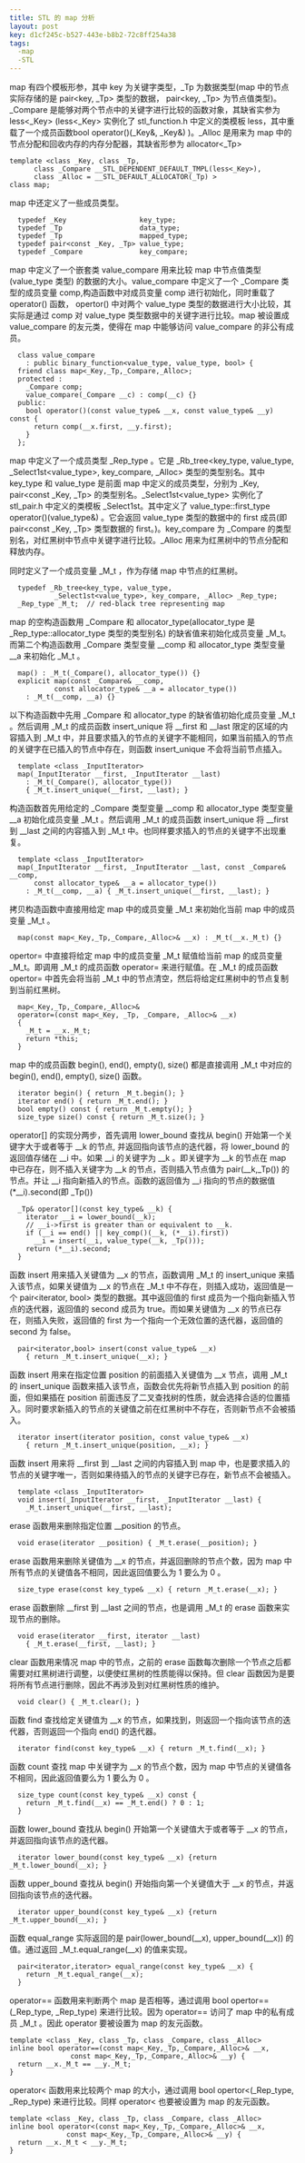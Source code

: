 ```yaml
---
title: STL 的 map 分析
layout: post
key: d1cf245c-b527-443e-b8b2-72c8ff254a38
tags:
  -map 
  -STL
---
```


map 有四个模板形参，其中 key 为关键字类型，\_Tp 为数据类型(map 中的节点实际存储的是 pair<key, \_Tp> 类型的数据， pair<key, \_Tp> 为节点值类型)。\_Compare 是能够对两个节点中的关键字进行比较的函数对象，其缺省实参为 less<\_Key> (less<\_Key> 实例化了 stl\_function.h 中定义的类模板 less，其中重载了一个成员函数bool operator()(\_Key&, \_Key&) )。\_Alloc 是用来为 map 中的节点分配和回收内存的内存分配器，其缺省形参为 allocator<\_Tp>

	template <class _Key, class _Tp, 
		  class _Compare __STL_DEPENDENT_DEFAULT_TMPL(less<_Key>),
		  class _Alloc = __STL_DEFAULT_ALLOCATOR(_Tp) >
	class map;

<div class="cut"></div>

map 中还定义了一些成员类型。

	  typedef _Key                  key_type;
	  typedef _Tp                   data_type;
	  typedef _Tp                   mapped_type;
	  typedef pair<const _Key, _Tp> value_type;
	  typedef _Compare              key_compare;

<div class="cut"></div>

map 中定义了一个嵌套类 value\_compare 用来比较 map 中节点值类型 (value\_type 类型) 的数据的大小。value\_compare 中定义了一个 \_Compare 类型的成员变量 comp,构造函数中对成员变量 comp 进行初始化，同时重载了 operator() 函数， opertor() 中对两个 value\_type 类型的数据进行大小比较，其实际是通过 comp 对 value\_type 类型数据中的关键字进行比较。map 被设置成 value\_compare 的友元类，使得在 map 中能够访问 value\_compare 的非公有成员。

	  class value_compare
	    : public binary_function<value_type, value_type, bool> {
	  friend class map<_Key,_Tp,_Compare,_Alloc>;
	  protected :
	    _Compare comp;
	    value_compare(_Compare __c) : comp(__c) {}
	  public:
	    bool operator()(const value_type& __x, const value_type& __y) const {
	      return comp(__x.first, __y.first);
	    }
	  };

<div class="cut"></div>

map 中定义了一个成员类型 \_Rep\_type 。它是 \_Rb\_tree<key\_type, value\_type, \_Select1st<value\_type>, key\_compare, \_Alloc> 类型的类型别名。其中 key\_type 和 value\_type 是前面 map 中定义的成员类型，分别为 \_Key, pair<const \_Key, \_Tp> 的类型别名。\_Select1st<value\_type> 实例化了 stl\_pair.h 中定义的类模板 \_Select1st。其中定义了 value\_type::first\_type operator()(value\_type&) 。它会返回 value\_type 类型的数据中的 first 成员(即 pair<const \_Key, \_Tp> 类型数据的 first。)。key\_compare 为 \_Compare 的类型别名，对红黑树中节点中关键字进行比较。\_Alloc 用来为红黑树中的节点分配和释放内存。

<div class="cut"></div>

同时定义了一个成员变量 \_M\_t ，作为存储 map 中节点的红黑树。

	  typedef _Rb_tree<key_type, value_type, 
			   _Select1st<value_type>, key_compare, _Alloc> _Rep_type;
	  _Rep_type _M_t;  // red-black tree representing map

<div class="cut"></div>

map 的空构造函数用 \_Compare 和 allocator\_type(allocator\_type 是 \_Rep\_type::allocator\_type 类型的类型别名) 的缺省值来初始化成员变量 \_M\_t。而第二个构造函数用 \_Compare 类型变量 \_\_comp 和 allocator\_type 类型变量 \_\_a 来初始化 \_M\_t 。

	  map() : _M_t(_Compare(), allocator_type()) {}
	  explicit map(const _Compare& __comp,
		       const allocator_type& __a = allocator_type())
	    : _M_t(__comp, __a) {}

<div class="cut"></div>

以下构造函数中先用 \_Compare 和 allocator\_type 的缺省值初始化成员变量 \_M\_t 。然后调用 \_M\_t 的成员函数 insert\_unique 将 \_\_first 和 \_\_last 限定的区域的内容插入到 \_M\_t 中，并且要求插入的节点的关键字不能相同，如果当前插入的节点的关键字在已插入的节点中存在，则函数 insert\_unique 不会将当前节点插入。

	  template <class _InputIterator>
	  map(_InputIterator __first, _InputIterator __last)
	    : _M_t(_Compare(), allocator_type())
	    { _M_t.insert_unique(__first, __last); }

<div class="cut"></div>

构造函数首先用给定的 \_Compare 类型变量 \_\_comp 和 allocator\_type 类型变量 \_\_a 初始化成员变量 \_M\_t 。然后调用 \_M\_t 的成员函数 insert\_unique 将 \_\_first 到 \_\_last 之间的内容插入到 \_M\_t 中。也同样要求插入的节点的关键字不出现重复。

	  template <class _InputIterator>
	  map(_InputIterator __first, _InputIterator __last, const _Compare& __comp,
	      const allocator_type& __a = allocator_type())
	    : _M_t(__comp, __a) { _M_t.insert_unique(__first, __last); }

<div class="cut"></div>

拷贝构造函数中直接用给定 map 中的成员变量 \_M\_t 来初始化当前 map 中的成员变量 \_M\_t 。

	  map(const map<_Key,_Tp,_Compare,_Alloc>& __x) : _M_t(__x._M_t) {}

<div class="cut"></div>

opertor= 中直接将给定 map 中的成员变量 \_M\_t 赋值给当前 map 的成员变量 \_M\_t。即调用 \_M\_t 的成员函数 operator= 来进行赋值。在 \_M\_t 的成员函数 opertor= 中首先会将当前 \_M\_t 中的节点清空，然后将给定红黑树中的节点复制到当前红黑树。

	  map<_Key,_Tp,_Compare,_Alloc>&
	  operator=(const map<_Key, _Tp, _Compare, _Alloc>& __x)
	  {
	    _M_t = __x._M_t;
	    return *this; 
	  }

<div class="cut"></div>

map 中的成员函数 begin(), end(), empty(), size() 都是直接调用 \_M\_t 中对应的 begin(), end(), empty(), size() 函数。

	  iterator begin() { return _M_t.begin(); }
	  iterator end() { return _M_t.end(); }
	  bool empty() const { return _M_t.empty(); }
	  size_type size() const { return _M_t.size(); }

<div class="cut"></div>

operator[] 的实现分两步，首先调用 lower\_bound 查找从 begin() 开始第一个关键字大于或者等于 \_\_k 的节点, 并返回指向该节点的迭代器，将 lower\_bound 的返回值存储在 \_\_i 中。如果 \_\_i 的关键字为 \_\_k 。即关键字为 \_\_k 的节点在 map 中已存在，则不插入关键字为 \_\_k 的节点，否则插入节点值为 pair(\_\_k,\_Tp()) 的节点。并让 \_\_i 指向新插入的节点。函数的返回值为 \_\_i 指向的节点的数据值(\*\_\_i).second(即 \_Tp())

	  _Tp& operator[](const key_type& __k) {
	    iterator __i = lower_bound(__k);
	    // __i->first is greater than or equivalent to __k.
	    if (__i == end() || key_comp()(__k, (*__i).first))
	      __i = insert(__i, value_type(__k, _Tp()));
	    return (*__i).second;
	  }

<div class="cut"></div>

函数 insert 用来插入关键值为 \_\_x 的节点，函数调用 \_M\_t 的 insert\_unique 来插入该节点，如果关键值为 \_\_x 的节点在 \_M\_t 中不存在，则插入成功，返回值是一个 pair<iterator, bool> 类型的数据。其中返回值的 first 成员为一个指向新插入节点的迭代器，返回值的 second 成员为 true。而如果关键值为 \_\_x 的节点已存在，则插入失败，返回值的 first 为一个指向一个无效位置的迭代器，返回值的 second 为 false。

	  pair<iterator,bool> insert(const value_type& __x) 
	    { return _M_t.insert_unique(__x); }

<div class="cut"></div>

函数 insert 用来在指定位置 position 的前面插入关键值为 \_\_x 节点，调用 \_M\_t 的 insert\_unique 函数来插入该节点，函数会优先将新节点插入到 position 的前面，但如果插在 position 前面违反了二叉查找树的性质，就会选择合适的位置插入。同时要求新插入的节点的关键值之前在红黑树中不存在，否则新节点不会被插入。

	  iterator insert(iterator position, const value_type& __x)
	    { return _M_t.insert_unique(position, __x); }

<div class="cut"></div>

函数 insert 用来将 \_\_first 到 \_\_last 之间的内容插入到 map 中，也是要求插入的节点的关键字唯一，否则如果待插入的节点的关键字已存在，新节点不会被插入。

	  template <class _InputIterator>
	  void insert(_InputIterator __first, _InputIterator __last) {
	    _M_t.insert_unique(__first, __last);

<div class="cut"></div>

erase 函数用来删除指定位置 \_\_position 的节点。

	  void erase(iterator __position) { _M_t.erase(__position); }

<div class="cut"></div>

erase 函数用来删除关键值为 \_\_x 的节点，并返回删除的节点个数，因为 map 中所有节点的关键值各不相同，因此返回值要么为 1 要么为 0 。

	  size_type erase(const key_type& __x) { return _M_t.erase(__x); }

<div class="cut"></div>

erase 函数删除 \_\_first 到 \_\_last 之间的节点，也是调用 \_M\_t 的 erase 函数来实现节点的删除。

	  void erase(iterator __first, iterator __last)
	    { _M_t.erase(__first, __last); }

<div class="cut"></div>

clear 函数用来情况 map 中的节点，之前的 erase 函数每次删除一个节点之后都需要对红黑树进行调整，以便使红黑树的性质能得以保持。但 clear 函数因为是要将所有节点进行删除，因此不再涉及到对红黑树性质的维护。

	  void clear() { _M_t.clear(); }

<div class="cut"></div>

函数 find 查找给定关键值为 \_\_x 的节点，如果找到，则返回一个指向该节点的迭代器，否则返回一个指向 end() 的迭代器。

	  iterator find(const key_type& __x) { return _M_t.find(__x); }

<div class="cut"></div>

函数 count 查找 map 中关键字为 \_\_x 的节点个数，因为 map 中节点的关键值各不相同，因此返回值要么为 1 要么为 0 。

	  size_type count(const key_type& __x) const {
	    return _M_t.find(__x) == _M_t.end() ? 0 : 1; 
	  }

<div class="cut"></div>

函数 lower\_bound 查找从 begin() 开始第一个关键值大于或者等于 \_\_x 的节点，并返回指向该节点的迭代器。

	  iterator lower_bound(const key_type& __x) {return _M_t.lower_bound(__x); }

<div class="cut"></div>

函数 upper\_bound 查找从 begin() 开始指向第一个关键值大于 \_\_x 的节点，并返回指向该节点的迭代器。

	  iterator upper_bound(const key_type& __x) {return _M_t.upper_bound(__x); }

<div class="cut"></div>

函数 equal\_range 实际返回的是 pair(lower\_bound(\_\_x), upper\_bound(\_\_x)) 的值。通过返回 \_M\_t.equal\_range(\_\_x) 的值来实现。

	  pair<iterator,iterator> equal_range(const key_type& __x) {
	    return _M_t.equal_range(__x);
	  }

<div class="cut"></div>

operator== 函数用来判断两个 map 是否相等，通过调用 bool opertor==(\_Rep\_type, \_Rep\_type) 来进行比较。因为 operator== 访问了 map 中的私有成员 _M_t 。因此 operator 要被设置为 map 的友元函数。

	template <class _Key, class _Tp, class _Compare, class _Alloc>
	inline bool operator==(const map<_Key,_Tp,_Compare,_Alloc>& __x, 
			       const map<_Key,_Tp,_Compare,_Alloc>& __y) {
	  return __x._M_t == __y._M_t;
	}

<div class="cut"></div>

operator< 函数用来比较两个 map 的大小，通过调用 bool opertor<(\_Rep\_type, \_Rep\_type) 来进行比较。同样 operator< 也要被设置为 map 的友元函数。

	template <class _Key, class _Tp, class _Compare, class _Alloc>
	inline bool operator<(const map<_Key,_Tp,_Compare,_Alloc>& __x, 
			      const map<_Key,_Tp,_Compare,_Alloc>& __y) {
	  return __x._M_t < __y._M_t;
	}

